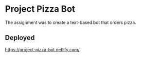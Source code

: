 # Project Pizza Bot

The assignment was to create a text-based bot that orders pizza.

## Deployed

https://project-pizza-bot.netlify.com/
